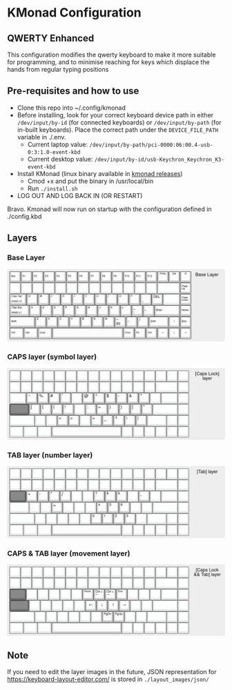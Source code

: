 # KMonad Configuration

## QWERTY Enhanced

This configuration modifies the qwerty keyboard to make it more suitable for programming, and to minimise reaching for keys which displace the hands from regular typing positions

## Pre-requisites and how to use

- Clone this repo into ~/.config/kmonad
- Before installing, look for your correct keyboard device path in either `/dev/input/by-id` (for connected keyboards) or `/dev/input/by-path` (for in-built keyboards). Place the correct path under the `DEVICE_FILE_PATH` variable in ./.env.
  - Current laptop value: `/dev/input/by-path/pci-0000:06:00.4-usb-0:3:1.0-event-kbd`
  - Current desktop value: `/dev/input/by-id/usb-Keychron_Keychron_K3-event-kbd`
- Install KMonad (linux binary available in [kmonad releases](https://github.com/kmonad/kmonad/releases))
  - Cmod +x and put the binary in /usr/local/bin
  - Run `./install.sh`
- LOG OUT AND LOG BACK IN (OR RESTART)

Bravo. Kmonad will now run on startup with the configuration defined in ./config.kbd

## Layers

### Base Layer

![](./layout_images/base_layer.jpg)

### CAPS layer (symbol layer)

![](./layout_images/caps_layer.jpg)

### TAB layer (number layer)

![](./layout_images/tab_layer.jpg)

### CAPS & TAB layer (movement layer)

![](./layout_images/caps_and_tab_layer.jpg)

## Note

If you need to edit the layer images in the future, JSON representation for https://keyboard-layout-editor.com/ is stored in `./layout_images/json/`
